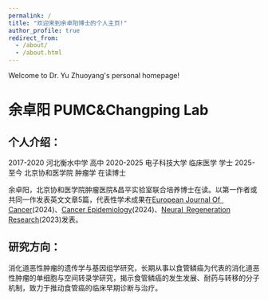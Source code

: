 ```yaml
---
permalink: /
title: "欢迎来到余卓阳博士的个人主页!"
author_profile: true
redirect_from: 
  - /about/
  - /about.html
---
```


Welcome to Dr. Yu Zhuoyang's personal homepage!


# 余卓阳   PUMC&Changping Lab

## 个人介绍：
2017-2020         河北衡水中学         高中
2020-2025         电子科技大学         临床医学      学士
2025-至今          北京协和医学院      肿瘤学          在读博士

余卓阳，北京协和医学院肿瘤医院&昌平实验室联合培养博士在读。以第一作者或共同一作发表英文文章5篇，代表性学术成果在[European Journal Of Cancer](http://www.baidu.com/link?url=OWIz1uYi1iaQojr9M1N1bmpyV28_JBLrWgFbwjXk8qekqjlzWp8et_mcFGgKBXqeb_i22IZnjGzUaKSgpfvosa)(2024)、[Cancer Epidemiology](http://www.baidu.com/link?url=urOH7WyFaYimivNM7tbeAUd-3JS7M6eoasVLF59YAuLtVsWScUO0ovERoD66AXtrLIy1jg5aTtX0HWBtrmOEkK)(2024)、[Neural Regeneration Research](http://www.baidu.com/link?url=S9EE2ynPr5FCibEiCdyV0NSCIwZeXmaoRAg-j1WI9IJXGr76ndvUmlfMJry6Q1DgiyqTtbIL5qvXoqCgnFcfjKi_CnXg-k0U85xBJ_Q7Qdg4vrQSS92f3r3ZKUdgLI9V)(2023)发表。
## 研究方向：
消化道恶性肿瘤的遗传学与基因组学研究，长期从事以食管鳞癌为代表的消化道恶性肿瘤的单细胞与空间转录学研究，揭示食管鳞癌的发生发展、耐药与转移的分子机制，致力于推动食管癌的临床早期诊断与治疗。
